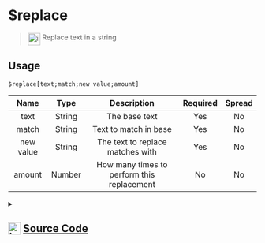 # $replace
> <img align="top" src="https://upload.wikimedia.org/wikipedia/commons/thumb/e/e4/Infobox_info_icon.svg/160px-Infobox_info_icon.svg.png?20150409153300" alt="image" width="25" height="auto"> Replace text in a string
## Usage
```
$replace[text;match;new value;amount]
```
| Name | Type | Description | Required | Spread
| :---: | :---: | :---: | :---: | :---: |
text | String | The base text | Yes | No
match | String | Text to match in base | Yes | No
new value | String | The text to replace matches with | Yes | No
amount | Number | How many times to perform this replacement | No | No
<details>
<summary>
    
## <img align="top" src="https://cdn4.iconfinder.com/data/icons/iconsimple-logotypes/512/github-512.png" alt="image" width="25" height="auto">  [Source Code](https://github.com/tryforge/ForgeScript-V2/blob/main/src/native/replace.ts)
    
</summary>
    
```ts
import { ArgType, NativeFunction, Return } from "../structures"

export default new NativeFunction({
    name: "$replace",
    version: "1.0.0",
    description: "Replace text in a string",
    unwrap: true,
    args: [
        {
            name: "text",
            description: "The base text",
            rest: false,
            required: true,
            type: ArgType.String,
        },
        {
            name: "match",
            description: "Text to match in base",
            rest: false,
            required: true,
            type: ArgType.String,
        },
        {
            name: "new value",
            description: "The text to replace matches with",
            type: ArgType.String,
            rest: false,
            required: true,
        },
        {
            name: "amount",
            description: "How many times to perform this replacement",
            rest: false,
            type: ArgType.Number,
        },
    ],
    brackets: true,
    execute(ctx, [text, match, replacement, amount]) {
        amount ??= -1
        if (amount === -1) {
            return Return.success(text.replaceAll(match, replacement))
        }
        let i = 0
        return Return.success(text.replaceAll(match, (m) => (++i <= amount! ? replacement : m)))
    },
})

```
    
</details>